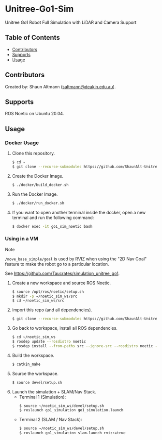 # Unitree-Go1-Sim
Unitree Go1 Robot Full Simulation with LiDAR and Camera Support

## Table of Contents
- [Contributors](#contributors)
- [Supports](#supports)
- [Usage](#usage)

## Contributors
Created by: Shaun Altmann (saltmann@deakin.edu.au).

## Supports
ROS Noetic on Ubuntu 20.04.

## Usage
### Docker Usage
1. Clone this repository.
    ``` bash
    $ cd ~
    $ git clone --recurse-submodules https://github.com/ShaunAlt-Unitree-Go1/Unitree-Go1-Sim.git
    ```
2. Create the Docker Image.
    ``` bash
    $ ./docker/build_docker.sh
    ```
3. Run the Docker Image.
    ``` bash
    $ ./docker/run_docker.sh
    ```
4. If you want to open another terminal inside the docker, open a new terminal and run the following command:
    ``` bash
    $ docker exec -it go1_sim_noetic bash
    ```
### Using in a VM
> [!NOTE]
> `/move_base_simple/goal` is used by RVIZ when using the "2D Nav Goal" feature to make the robot go to a particular location.

See https://github.com/Taucrates/simulation_unitree_go1.
1. Create a new workspace and source ROS Noetic.
    ``` bash
    $ source /opt/ros/noetic/setup.sh
    $ mkdir -p ~/noetic_sim_ws/src
    $ cd ~/noetic_sim_ws/src
    ```
2. Import this repo (and all dependencies).
    ``` bash
    $ git clone --recurse-submodules https://github.com/ShaunAlt-Unitree-Go1/Unitree-Go1-Sim.git
    ```
3. Go back to workspace, install all ROS dependencies.
    ``` bash
    $ cd ~/noetic_sim_ws
    $ rosdep update --rosdistro noetic
    $ rosdep install --from-paths src --ignore-src --rosdistro noetic -y
    ```
4. Build the workspace.
    ``` bash
    $ catkin_make
    ```
5. Source the workspace.
    ``` bash
    $ source devel/setup.sh
    ```
6. Launch the simulation + SLAM/Nav Stack.
    - Terminal 1 (Simulation):
        ``` bash
        $ source ~/noetic_sim_ws/devel/setup.sh
        $ roslaunch go1_simulation go1_simulation.launch
        ```
    - Terminal 2 (SLAM / Nav Stack):
        ``` bash
        $ source ~/noetic_sim_ws/devel/setup.sh
        $ roslaunch go1_simulation slam.launch rviz:=true
        ```